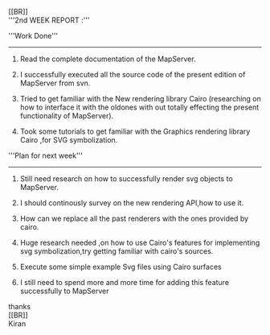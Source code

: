                                                                                                                                                                                           
[[BR]]                                                                                                                                                                                    
'''2nd WEEK REPORT :'''                                                                                                                                                                   
                                                                                                                                                                                          
'''Work Done'''                                                                                                                                                                           
                                                                                                                                                                                          
----                                                                                                                                                                                      
                                                                                                                                                                                          
   1. Read the complete documentation of the MapServer.                                                                                                                                   
                                                                                                                                                                                          
   2. I successfully executed all the source code of the present edition of MapServer from svn.                                                                                           
                                                                                                                                                                                          
   3. Tried to get familiar with the New rendering library Cairo (researching on how to interface it with the oldones with out totally  effecting the present functionality of MapServer).
                                                                                                                                                                                          
   4. Took some tutorials to get familiar with the Graphics rendering library Cairo ,for SVG symbolization.                                                                               
                                                                                                                                                                                          
                                                                                                                                                                                          
                                                                                                                                                                                          
'''Plan for next week'''                                                                                                                                                                  
                                                                                                                                                                                          
----                                                                                                                                                                                      
                                                                                                                                                                                          
                                                                                                                                                                                          
   1. Still need research on how to successfully render svg objects to MapServer.                                                                                                         
                                                                                                                                                                                          
   2. I should continously survey on the new rendering API,how to use it.                                                                                                                 
                                                                                                                                                                                          
   3. How can we replace all the past renderers with the ones provided by cairo.                                                                                                          
                                                                                                                                                                                          
   4. Huge research needed ,on how to use Cairo's features for implementing svg symbolization,try getting familiar with cairo's sources.                                                  
                                                                                                                                                                                          
   5. Execute some simple example Svg files using Cairo surfaces                                                                                                                          
                                                                                                                                                                                          
   6. I still need to spend more and more time for adding this feature successfully to MapServer                                                                                          
                                                                                                                                                                                          
                                                                                                                                                                                          
                                                                                                                                                                                          
                                                                                                                                                                                          
                                                                                                                                                                                          
thanks                                                                                                                                                                                    
[[BR]]                                                                                                                                                                                    
Kiran                                                                                                                                                                                     
                                                                                                                                                                                          

